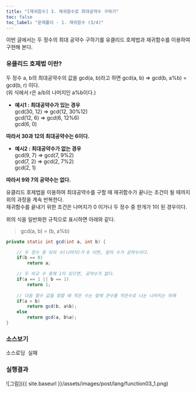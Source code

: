 ```yaml
---
title: "[재귀함수] 3. 재귀함수로 최대공약수 구하기"
toc: false
toc_label: "문제풀이 - 1. 재귀함수 (3/4)"
---
```


이번 글에서는 두 정수의 최대 공약수 구하기를 유클리드 호제법과 재귀함수를 이용하여 구현해 본다.

### 유클리드 호제법 이란?
두 정수 a, b의 최대공약수의 값을 gcd(a, b)라고 하면 gcd(a, b) => gcd(b, a%b) = gcd(b, r) 이다.     
(위 식에서 r은 a/b의 나머지인 a%b이다.)

+ **예시1 : 최대공약수가 있는 경우**   
gcd(30, 12) => gcd(12, 30%12)    
gcd(12, 6) => gcd(6, 12%6)   
gcd(6, 0)    

**따라서 30과 12의 최대공약수는 6이다.**    


+ **예시2 : 최대공약수가 없는 경우**   
gcd(9, 7) => gcd(7, 9%2)    
gcd(7, 2) => gcd(2, 7%2)    
gcd(2, 1)    

**따라서 9와 7의 공약수는 없다.**    

유클리드 호제법을 이용하여 최대공약수를 구할 때
재귀함수가 끝나는 조건이 될 때까지 위의 과정을 계속 반복한다.    
재귀함수를 끝내기 위한 조건은 나머지가 0 이거나 두 정수 중 한개가 1이 된 경우이다.    
    
    
위의 식을 일반화한 규칙으로 표시하면 아래와 같다.    

> gcd(a, b) = (b, a%b)    


```java
private static int gcd(int a, int b) {

    // 두 정수 중 뒤의 수(나머지)가 0 이면, 앞의 수가 공약수이다.
    if(b == 0)
        return a;

    // 두 비교 수 중에 1이 있으면, 공약수가 없다.
    if(a == 1 || b == 1)
        return 1;
    
    // 다음 함수 값을 정할 때 작은 수는 앞에 큰수를 작은수로 나눈 나머지는 뒤에
    if(a > b)
        return gcd(b, a%b);
    else
        return gcd(a, b%a);        
}
```


### 소스보기
<pre id="show1" class="show-json-from-git">소스로딩 실패</pre>
<script>showJsonFromGit('{{ site.repository_raw }}/step2/Function03GCD.java', 'show1', '500px');</script>


### 실행결과
![그림]({{ site.baseurl }}/assets/images/post/lang/function03_1.png)





